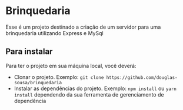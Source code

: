 # Brinquedaria

Esse é um projeto destinado a criação de um servidor para uma brinquedaria utilizando Express e MySql

## Para instalar

Para ter o projeto em sua máquina local, você deverá:

- Clonar o projeto. Exemplo: `git clone https://github.com/douglas-sousa/brinquedaria`
- Instalar as dependências do projeto. Exemplo: `npm install` ou `yarn install` dependendo da sua ferramenta de gerenciamento de dependência